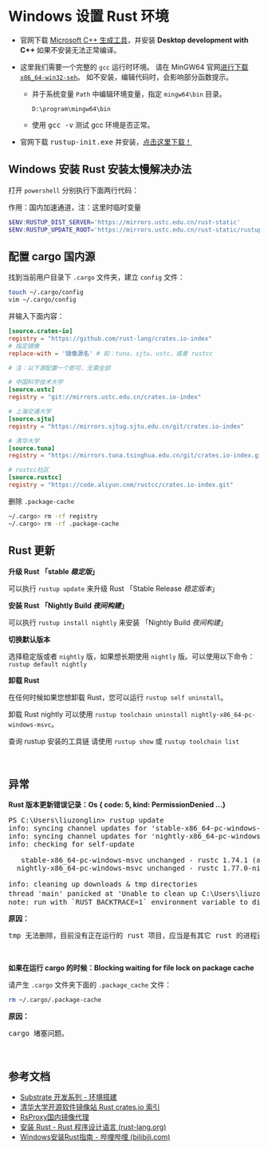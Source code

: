 # Windows 设置 Rust 环境

- 官网下载 [Microsoft C++ 生成工具][Microsoft C++ 生成工具]，并安装 <strong>Desktop development with C++</strong> 如果不安装无法正常编译。

- 这里我们需要一个完整的 `gcc` 运行时环境。
  请在 MinGW64 官网[进行下载 `x86_64-win32-seh`][MinGW64]。
  如不安装，编辑代码时，会影响部分函数提示。

    - 并于系统变量 `Path` 中编辑环境变量，指定 `mingw64\bin` 目录。

      ```text
      D:\program\mingw64\bin
      ```

    - 使用 <kbd>gcc -v</kbd> 测试 gcc 环境是否正常。

- 官网下载 <kbd>rustup-init.exe</kbd> 并安装，[点击这里下载！][download_rustup]

## Windows 安装 Rust 安装太慢解决办法

打开 `powershell` 分别执行下面两行代码：

作用：国内加速通道，注：这里时临时变量

```powershell
$ENV:RUSTUP_DIST_SERVER='https://mirrors.ustc.edu.cn/rust-static'
$ENV:RUSTUP_UPDATE_ROOT='https://mirrors.ustc.edu.cn/rust-static/rustup'
```

## 配置 cargo 国内源

找到当前用户目录下 `.cargo` 文件夹，建立 `config` 文件：

```bash
touch ~/.cargo/config
vim ~/.cargo/config
```

并输入下面内容：

```toml
[source.crates-io]
registry = "https://github.com/rust-lang/crates.io-index"
# 指定镜像
replace-with = '镜像源名' # 如：tuna、sjtu、ustc，或者 rustcc

# 注：以下源配置一个即可，无需全部

# 中国科学技术大学
[source.ustc]
registry = "git://mirrors.ustc.edu.cn/crates.io-index"

# 上海交通大学
[source.sjtu]
registry = "https://mirrors.sjtug.sjtu.edu.cn/git/crates.io-index"

# 清华大学
[source.tuna]
registry = "https://mirrors.tuna.tsinghua.edu.cn/git/crates.io-index.git"

# rustcc社区
[source.rustcc]
registry = "https://code.aliyun.com/rustcc/crates.io-index.git"
```

删除 `.package-cache`

```bash
~/.cargo> rm -rf registry
~/.cargo> rm -rf .package-cache
```

## Rust 更新

**升级 Rust 「stable _稳定版_」**

可以执行 <code>rustup update</code> 来升级 Rust 「Stable Release _稳定版本_」

**安装 Rust 「Nightly Build _夜间构建_」**

可以执行 <code>rustup install nightly</code> 来安装 「Nightly Build <i>夜间构建</i>」

**切换默认版本**

选择稳定版或者 `nightly` 版，如果想长期使用 `nightly` 版。可以使用以下命令：`rustup default nightly`

**卸载 Rust**

在任何时候如果您想卸载 Rust，您可以运行 `rustup self uninstall`。

卸载 Rust nightly 可以使用 `rustup toolchain uninstall nightly-x86_64-pc-windows-msvc`。

查询 rustup 安装的工具链 请使用 `rustup show` 或 `rustup toolchain list`

<p>&nbsp;</p>

## 异常

<strong>Rust 版本更新错误记录：Os { code: 5, kind: PermissionDenied ...}</strong>

<pre>
PS C:\Users\liuzonglin> rustup update
info: syncing channel updates for 'stable-x86_64-pc-windows-msvc'
info: syncing channel updates for 'nightly-x86_64-pc-windows-msvc'
info: checking for self-update

   stable-x86_64-pc-windows-msvc unchanged - rustc 1.74.1 (a28077b28 2023-12-04)
  nightly-x86_64-pc-windows-msvc unchanged - rustc 1.77.0-nightly (2df6406b8 2023-12-26)

info: cleaning up downloads & tmp directories
thread 'main' panicked at 'Unable to clean up C:\Users\liuzonglin\.rustup\tmp: Os { code: 5, kind: PermissionDenied, message: "拒绝访问。" }', src\utils\utils.rs:650:13
note: run with `RUST_BACKTRACE=1` environment variable to display a backtrace
</pre>

<strong>原因：</strong>

<pre>
tmp 无法删除，目前没有正在运行的 rust 项目，应当是有其它 rust 的进程还在活动，检查 vscode, rust-analyzer 还在活动，停止插件或关闭 vscode。
</pre>

<p>&nbsp;</p>

<strong>如果在运行 cargo 的时候：Blocking waiting for file lock on package cache</strong>

请产生 `.cargo` 文件夹下面的 `.package_cache` 文件：

```sh
rm ~/.cargo/.package-cache
```

<strong>原因：</strong>

<pre>
cargo 堵塞问题。
</pre>

<p>&nbsp;</p>

## 参考文档

- [Substrate 开发系列 - 环境搭建][substrate_dev_install]
- [清华大学开源软件镜像站 Rust crates.io 索引][tsinghua_university]
- [RsProxy国内镜像代理][RsProxy国内镜像代理]
- [安装 Rust - Rust 程序设计语言 (rust-lang.org)][download_rustup]
- [Windows安装Rust指南 - 哔哩哔哩 (bilibili.com)][Windows安装Rust指南]

[Microsoft C++ 生成工具]: https://visualstudio.microsoft.com/zh-hans/visual-cpp-build-tools/
[download_rustup]: https://www.rust-lang.org/zh-CN/tools/install
[MinGW64]: https://sourceforge.net/projects/mingw-w64/files/
[substrate_dev_install]: https://learnblockchain.cn/article/1069
[tsinghua_university]: https://mirrors.tuna.tsinghua.edu.cn/help/crates.io-index.git/
[RsProxy国内镜像代理]: https://rsproxy.cn/
[Windows安装Rust指南]: https://www.bilibili.com/read/cv17841257
